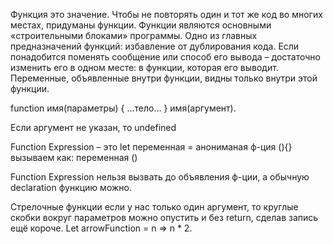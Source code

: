 Функция это значение. Чтобы не повторять один и тот же код во многих местах, придуманы функции. Функции являются основными «строительными блоками» программы.
Одно из главных предназначений функций: избавление от дублирования кода.
Если понадобится поменять сообщение или способ его вывода – достаточно изменить его в одном месте: в функции, которая его выводит.
Переменные, объявленные внутри функции, видны только внутри этой функции.

function имя(параметры) {
  ...тело...
}
имя(аргумент).

Если аргумент не указан, то undefined

Function Expression – это  let переменная = анониманая ф-ция (){}   вызываем как: переменная ()
 
Function Expression нельзя вызвать до объявления ф-ции, а обычную declaration функцию можно.

Стрелочные функции если у нас только один аргумент, то круглые скобки вокруг параметров можно опустить и без return, сделав запись ещё короче.
Let arrowFunction = n => n * 2.
